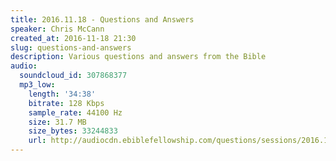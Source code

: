 ```yaml
---
title: 2016.11.18 - Questions and Answers
speaker: Chris McCann
created_at: 2016-11-18 21:30
slug: questions-and-answers
description: Various questions and answers from the Bible
audio:
  soundcloud_id: 307868377
  mp3_low:
    length: '34:38'
    bitrate: 128 Kbps
    sample_rate: 44100 Hz
    size: 31.7 MB
    size_bytes: 33244833
    url: http://audiocdn.ebiblefellowship.com/questions/sessions/2016.11.18_McCann_-_Questions_and_Answers.mp3
---
```


